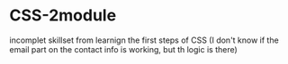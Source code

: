 # CSS-2module

incomplet skillset from learnign the first steps of CSS (I don't know if the email part on the contact info is working, but th logic is there)
